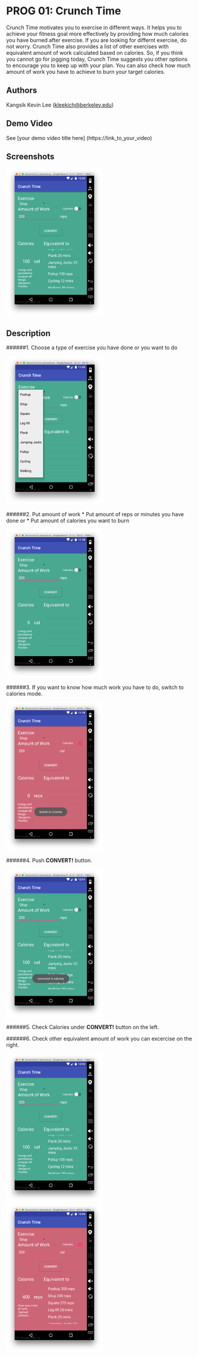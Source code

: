 # PROG 01: Crunch Time

Crunch Time motivates you to exercise in different ways. It helps you to achieve your fitness goal more effectively by providing how much calories you have burned after exercise. If you are looking for differnt exercise, do not worry. Crunch Time also provides a list of other exercises with equivalent amount of work calculated based on calories. So, if you think you cannot go for jogging today, Crunch Time suggests you other options to encourage you to keep up with your plan. You can also check how much amount of work you have to achieve to burn your target calories.

## Authors

Kangsik Kevin Lee ([kleekich@berkeley.edu](mailto:your_email@berkeley.edu))

## Demo Video

See [your demo video title here] (https://link_to_your_video)

## Screenshots

<img src="screenshots/output1.png" height="400" alt="Screenshot"/>

## Description

######1. Choose a type of exercise you have done or you want to do

<img src="screenshots/dropdown.png" height="400" alt="Screenshot"/>

######2. Put amount of work
    * Put amount of reps or minutes you have done or
    * Put amount of calories you want to burn

<img src="screenshots/input.png" height="400" alt="Screenshot"/>

######3. If you want to know how much work you have to do, switch to calories mode. 

<img src="screenshots/switch.png" height="400" alt="Screenshot"/>

######4. Push **CONVERT!** button.

<img src="screenshots/convert.png" height="400" alt="Screenshot"/>

######5. Check Calories under **CONVERT!** button on the left. 

######6. Check other equivalent amount of work you can excercise on the right.

<img src="screenshots/output1.png" height="400" alt="Screenshot"/>
<img src="screenshots/output2.png" height="400" alt="Screenshot"/>
